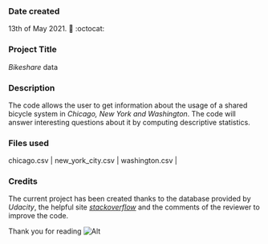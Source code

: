 
### Date created
13th of May 2021.
:metal: :octocat:
### Project Title
*Bikeshare* data  

### Description
The code allows the user to get information about the usage of a shared bicycle system in _Chicago, New York and Washington_.
The code will answer interesting questions about it by computing descriptive statistics.


### Files used
chicago.csv |
new_york_city.csv |
washington.csv |

### Credits
The current project has been created thanks to the database provided by *Udacity*, the helpful site [*stackoverflow*](https://stackoverflow.com/) and the comments of the reviewer to improve the code.

Thank you for reading ![Alt](thankyou.png "Thanks")
